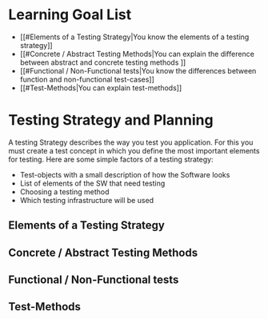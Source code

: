 # Learning Goal List
- [[#Elements of a Testing Strategy|You know the elements of a testing strategy]]
- [[#Concrete / Abstract Testing Methods|You can explain the difference between abstract and concrete testing methods ]]
- [[#Functional / Non-Functional tests|You know the differences between function and non-functional test-cases]]
- [[#Test-Methods|You can explain test-methods]]

# Testing Strategy and Planning
A testing Strategy describes the way you test you application. For this you must create a test concept in which you define the most important elements for testing. Here are some simple factors of a testing strategy:
- Test-objects with a small description of how the Software looks
- List of elements of the SW that need testing
- Choosing a testing method
- Which testing infrastructure will be used
## Elements of a Testing Strategy


## Concrete / Abstract Testing Methods
## Functional / Non-Functional tests
## Test-Methods
